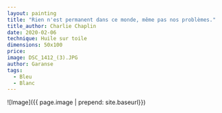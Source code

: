 ```yaml
---
layout: painting
title: "Rien n'est permanent dans ce monde, même pas nos problèmes." 
title_author: Charlie Chaplin
date: 2020-02-06
technique: Huile sur toile
dimensions: 50x100
price: 
image: DSC_1412_(3).JPG
author: Garanse
tags:
  - Bleu
  - Blanc
---
```

![Image]({{ page.image | prepend: site.baseurl}})